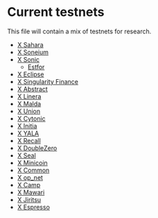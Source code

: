 # Current testnets

This file will contain a mix of testnets for research.


- [X Sahara](https://x.com/SaharaLabsAI)
- [X Soneium](https://x.com/soneium)
- [X Sonic](https://x.com/SonicLabs)
    - [Estfor](https://estfor.com/)
- [X Eclipse](https://x.com/EclipseFND)
- [X Singularity Finance](https://singularityfinance.ai/)
- [X Abstract](https://www.abs.xyz/)
- [X Linera]()
- [X Malda]()
- [X Union](https://dashboard.union.build/)
- [X Cytonic](https://app.cytonic.com/)
- [X Initia](https://app.testnet.initia.xyz/)
- [X YALA](https://app-testnet-v3.yala.org/)
- [X Recall](https://boost.absinthe.network/recall/)
- [X DoubleZero]()
- [X Seal](https://seal-example.vercel.app/)
- [X Minicoin](https://minicoin.xyz/#guUCiz5M)
- [X Common](https://common.xyz/)
- [X op_net](https://opnet.org/points?r=tFdFcW)
- [X Camp](https://testnet.campnetwork.xyz/)
- [X Mawari](https://app.galxe.com/quest/Mawari/GCChUt14nt)
- [X Jiritsu](https://app.galxe.com/quest/4XAnPcJBcoJ95m5XVWJTfs/GCpNFt1s1s)
- [X Espresso](https://app.layer3.xyz/activations/intro-to-espresso)


  

  
  
  
  
  

  






